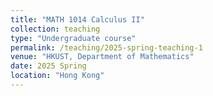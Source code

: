 ```yaml
---
title: "MATH 1014 Calculus II"
collection: teaching
type: "Undergraduate course"
permalink: /teaching/2025-spring-teaching-1
venue: "HKUST, Department of Mathematics"
date: 2025 Spring
location: "Hong Kong"
---
```

<!--
This is a description of a teaching experience. You can use markdown like any other post.

Heading 1
======

Heading 2
======

Heading 3
======
-->